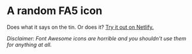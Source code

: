 # A random FA5 icon

Does what it says on the tin. Or does it? [Try it out on Netlify.](https://random-fa5.netlify.app/)

_Disclaimer: Font Awesome icons are horrible and you shouldn't use them for anything at all._
